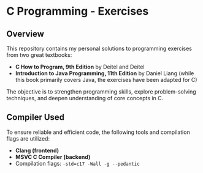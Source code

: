 
# C Programming - Exercises

## Overview

This repository contains my personal solutions to programming exercises from two great textbooks:

- **C How to Program, 9th Edition** by Deitel and Deitel
- **Introduction to Java Programming, 11th Edition** by Daniel Liang (while this book primarily covers Java, the exercises have been adapted for C)

The objective is to strengthen programming skills, explore problem-solving techniques, and deepen understanding of core concepts in C.

## Compiler Used

To ensure reliable and efficient code, the following tools and compilation flags are utilized:
- **Clang (frontend)**
- **MSVC C Compiler (backend)**
- Compilation flags: `-std=c17 -Wall -g --pedantic`
